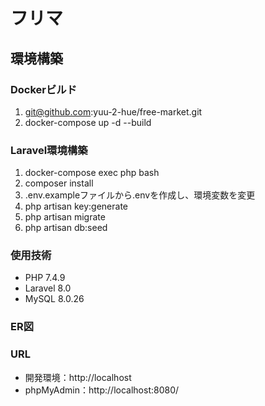 # フリマ

## 環境構築
### Dockerビルド
1. git@github.com:yuu-2-hue/free-market.git
2. docker-compose up -d --build
### Laravel環境構築
1. docker-compose exec php bash
2. composer install
3. .env.exampleファイルから.envを作成し、環境変数を変更
4. php artisan key:generate
5. php artisan migrate
6. php artisan db:seed
### 使用技術
* PHP 7.4.9
* Laravel 8.0
* MySQL 8.0.26
### ER図

### URL
* 開発環境：http://localhost
* phpMyAdmin：http://localhost:8080/
